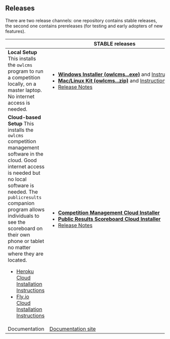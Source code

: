 ## Releases

There are two release channels: one repository contains stable releases, the second one contains prereleases (for testing and early adopters of new features).

|                                                              | STABLE releases                                              | PRELIMINARY releases                                         |
| :----------------------------------------------------------- | ------------------------------------------------------------ | ------------------------------------------------------------ |
| **Local Setup**  This installs the `owlcms` program to run a competition locally, on a master laptop.  No internet access is needed. | <ul><li><nobr>[**Windows Installer (owlcms...exe)**](https://github.com/owlcms/owlcms4/releases/latest) and [Instructions](https://owlcms.github.io/owlcms4/#/LocalWindowsSetup)</nobr><li>[**Mac/Linux Kit (owlcms...zip)**](https://github.com/owlcms/owlcms4/releases/latest) and [Instructions](https://owlcms.github.io/owlcms4/#/LocalLinuxMacSetup)<li><nobr>[Release Notes](https://github.com/owlcms/owlcms4/releases)</nobr></ul> | <ul><li><nobr>[Windows Installer (owlcms...exe)](https://github.com/owlcms/owlcms4-prerelease/releases/latest)</nobr><li>[Mac/Linux Kit (owlcms...zip)](https://github.com/owlcms/owlcms4-prerelease/releases/latest)<li><nobr>[Release Notes](https://github.com/owlcms/owlcms4-prerelease/releases)</nobr></ul> |
| **Cloud-based Setup** This installs the `owlcms` competition management software in the cloud. Good internet access is needed but no local software is needed. The `publicresults` companion program allows individuals to see the scoreboard on their own phone or tablet no matter where they are located.<ul><li>[Heroku Cloud Installation Instructions](https://owlcms.github.io/owlcms4/#/Heroku)</li><li>[Fly.io Cloud Installation Instructions](https://owlcms.github.io/owlcms4/#/Fly)</li></ul> | <ul><li>[**Competition Management Cloud Installer**](https://github.com/owlcms/owlcms4-heroku/blob/master/README.md)<li>[**Public Results Scoreboard Cloud Installer**](https://github.com/owlcms/owlcms4-heroku/blob/master/README.md)<li><nobr>[Release Notes](https://github.com/owlcms/owlcms4/releases)</nobr></ul> | <ul><li>[Competition Management Cloud Installer](https://github.com/owlcms/owlms-heroku-prerelease)<li>[Public Results Scoreboard Cloud Installer](https://github.com/owlcms/publicresults-heroku-prerelease/releases)<li><nobr>[Release Notes](https://github.com/owlcms/owlcms/owlcms4-prerelease/releases)</nobr></ul> |
| Documentation                                                | [Documentation site](https://owlcms.github.io/owlcms4/#/index) | [Documentation Site](https://owlcms.github.io/owlcms4-prerelease/#/index) |